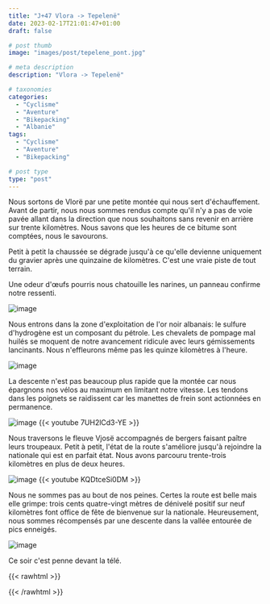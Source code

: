 ```yaml
---
title: "J+47 Vlora -> Tepelenë"
date: 2023-02-17T21:01:47+01:00
draft: false

# post thumb
image: "images/post/tepelene_pont.jpg"

# meta description
description: "Vlora -> Tepelenë"

# taxonomies
categories:
  - "Cyclisme" 
  - "Aventure" 
  - "Bikepacking"
  - "Albanie"
tags:
  - "Cyclisme" 
  - "Aventure" 
  - "Bikepacking" 

# post type
type: "post"
---
```


Nous sortons de Vlorë par une petite montée qui nous sert d'échauffement. Avant de partir, nous nous sommes rendus compte qu'il n'y a pas de voie pavée allant dans la direction que nous souhaitons sans revenir en arrière sur trente kilomètres. Nous savons que les heures de ce bitume sont comptées, nous le savourons. 

Petit à petit la chaussée se dégrade jusqu'à ce qu'elle devienne uniquement du gravier après une quinzaine de kilomètres. C'est une vraie piste de tout terrain.

Une odeur d'œufs pourris nous chatouille les narines, un panneau confirme notre ressenti.

![image](../../images/post/tepelene_panneau.jpg)

Nous entrons dans la zone d'exploitation de l'or noir albanais: le sulfure d'hydrogène est un composant du pétrole. Les chevalets de pompage mal huilés se moquent de notre avancement ridicule avec leurs gémissements lancinants. Nous n'effleurons même pas les quinze kilomètres à l'heure. 

![image](../../images/post/tepelene_chevalet.jpg)

La descente n'est pas beaucoup plus rapide que la montée car nous épargnons nos vélos au maximum en limitant notre vitesse. Les tendons dans les poignets se raidissent car les manettes de frein sont actionnées en permanence. 

![image](../../images/post/tepelene_descente.jpg)
{{< youtube 7UH2lCd3-YE >}}

Nous traversons le fleuve Vjosë accompagnés de bergers faisant paître leurs troupeaux. Petit à petit, l'état de la route s'améliore jusqu'à rejoindre la nationale qui est en parfait état. Nous avons parcouru trente-trois kilomètres en plus de deux heures. 

![image](../../images/post/tepelene_mouton.jpg)
{{< youtube KQDtceSi0DM >}}

Nous ne sommes pas au bout de nos peines. Certes la route est belle mais elle grimpe: trois cents quatre-vingt mètres de dénivelé positif sur neuf kilomètres font office de fête de bienvenue sur la nationale. Heureusement, nous sommes récompensés par une descente dans la vallée entourée de pics enneigés. 

![image](../../images/post/tepelene_montagne.jpg)

Ce soir c'est penne devant la télé. 

{{< rawhtml >}}
<div class="strava-embed-placeholder" data-embed-type="activity" data-embed-id="8576906143"></div><script src="https://strava-embeds.com/embed.js"></script>
{{< /rawhtml >}}

